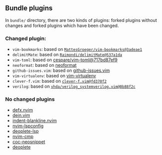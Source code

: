 ## Bundle plugins

In `bundle/` directory, there are two kinds of plugins: forked plugins without changes and forked plugins which have been changed.

### Changed plugin:

- `vim-bookmarks`: based on [`MattesGroeger/vim-bookmarks@3adeae1`](https://github.com/MattesGroeger/vim-bookmarks/commit/3adeae10639edcba29ea80dafa1c58cf545cb80e)
- `delimitMate`: based on [`Raimondi/delimitMate@537a1da`](https://github.com/Raimondi/delimitMate/tree/537a1da0fa5eeb88640425c37e545af933c56e1b)
- `vim-toml`: based on [cespare/vim-toml@717bd87ef9](https://github.com/cespare/vim-toml/tree/717bd87ef928293e0cc6cfc12ebf2e007cb25311)
- `neoformat`: based on [neoformat](https://github.com/sbdchd/neoformat/tree/f1b6cd506b72be0a2aaf529105320ec929683920)
- `github-issues.vim`: based on [github-issues.vim](https://github.com/jaxbot/github-issues.vim/tree/46f1922d3d225ed659f3dda1c95e35001c9f41f4)
- `vim-virtualenv`: based on [vim-virtualenv](https://github.com/jmcantrell/vim-virtualenv/tree/b1150223cd876f155ed7a3b2e285ed33f6f93873)
- `clever-f.vim`: based on [`clever-f.vim@fd370f2`](https://github.com/rhysd/clever-f.vim/tree/fd370f27cca93918184a8043220cef1aa440a1fd)
- `verilog`: based on [`vhda/verilog_systemverilog.vim@0b88f2c`](https://github.com/vhda/verilog_systemverilog.vim/tree/0b88f2ccf81983944bf00d15ec810dd807053d19)

### No changed plugins

- [defx.nvim](https://github.com/Shougo/defx.nvim/tree/df5e6ea6734dc002919ea41786668069fa0b497d)
- [dein.vim](https://github.com/Shougo/dein.vim/tree/772ae08cef5e712b2b31b4aaee908fc853accd94)
- [indent-blankline.nvim](https://github.com/lukas-reineke/indent-blankline.nvim/tree/17a83ea765831cb0cc64f768b8c3f43479b90bbe)
- [nvim-lspconfig](https://github.com/neovim/nvim-lspconfig/tree/507f8a570ac2b8b8dabdd0f62da3b3194bf822f8)
- [deoplete-lsp](https://github.com/deoplete-plugins/deoplete-lsp/tree/6299a22bedfb4f814d95cb0010291501472f8fd0)
- [nvim-cmp](https://github.com/hrsh7th/nvim-cmp/tree/3192a0c57837c1ec5bf298e4f3ec984c7d2d60c0)
- [coc-neosnippet](https://github.com/notomo/cmp-neosnippet/tree/2d14526af3f02dcea738b4cea520e6ce55c09979)
- [deoplete](https://github.com/Shougo/deoplete.nvim/tree/1c40f648d2b00e70beb4c473b7c0e32b633bd9ae)
